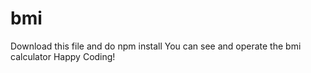 # bmi
Download this file and do npm install 
You can see and operate the bmi calculator
Happy Coding!
